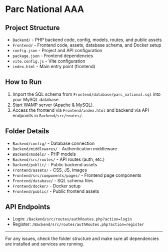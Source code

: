 # Parc National AAA

## Project Structure

- `Backend/` - PHP backend code, config, models, routes, and public assets
- `Frontend/` - Frontend code, assets, database schema, and Docker setup
- `config.json` - Project and API configuration
- `package.json` - Frontend dependencies
- `vite.config.js` - Vite configuration
- `index.html` - Main entry point (frontend)

## How to Run

1. Import the SQL schema from `Frontend/database/parc_national.sql` into your MySQL database.
2. Start WAMP server (Apache & MySQL).
3. Access the frontend via `Frontend/index.html` and backend via API endpoints in `Backend/src/routes/`.

## Folder Details

- `Backend/config/` - Database connection
- `Backend/middlewares/` - Authentication middleware
- `Backend/models/` - PHP models
- `Backend/src/routes/` - API routes (auth, etc.)
- `Backend/public/` - Public backend assets
- `Frontend/assets/` - CSS, JS, images
- `Frontend/src/components/pages/` - Frontend page components
- `Frontend/database/` - SQL schema files
- `Frontend/docker/` - Docker setup
- `Frontend/public/` - Public frontend assets

## API Endpoints
- Login: `/Backend/src/routes/authRoutes.php?action=login`
- Register: `/Backend/src/routes/authRoutes.php?action=register`

---

For any issues, check the folder structure and make sure all dependencies are installed and services are running.
